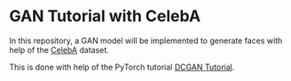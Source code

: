 # GAN Tutorial with CelebA

In this repository, a GAN model will be implemented to generate faces with help of the [CelebA](http://mmlab.ie.cuhk.edu.hk/projects/CelebA.html) dataset.

This is done with help of the PyTorch tutorial [DCGAN Tutorial](https://pytorch.org/tutorials/beginner/dcgan_faces_tutorial.html).